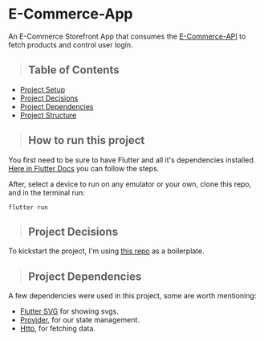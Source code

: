 # E-Commerce-App

An E-Commerce Storefront App that consumes the [E-Commerce-API](https://github.com/vasconceloscezar/e-commerce-api) to fetch products and control user login. 


> ## Table of Contents

- [Project Setup](#project-setup)
- [Project Decisions](#project-decisions)
- [Project Dependencies](#project-dependencies)
- [Project Structure](#project-structure)

> ## How to run this project <a name="project-setup">
You first need to be sure to have Flutter and all it's dependencies installed. [Here in Flutter Docs](https://docs.flutter.dev/get-started/install) you can follow the steps. 

After, select a device to run on any emulator or your own, clone this repo, and in the terminal run: 

```shell
flutter run
```



> ## Project Decisions <a name="project-decisions"></a>
To kickstart the project, I'm using [this repo](https://github.com/abuanwar072/E-commerce-Complete-Flutter-UI) as a boilerplate.



> ## Project Dependencies <a name="project-dependencies"></a>


A few dependencies were used in this project, some are worth mentioning:
- [Flutter SVG](https://pub.dev/packages/flutter_svg) for showing svgs.
- [Provider](https://pub.dev/packages/provider), for our state management.
- [Http](https://pub.dev/packages/http), for fetching data.